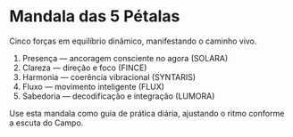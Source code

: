 # Mandala das 5 Pétalas

Cinco forças em equilíbrio dinâmico, manifestando o caminho vivo.

1. Presença — ancoragem consciente no agora (SOLARA)
2. Clareza — direção e foco (FINCE)
3. Harmonia — coerência vibracional (SYNTARIS)
4. Fluxo — movimento inteligente (FLUX)
5. Sabedoria — decodificação e integração (LUMORA)

Use esta mandala como guia de prática diária, ajustando o ritmo conforme a escuta do Campo.
